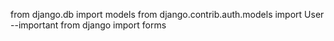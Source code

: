 from django.db import models
from django.contrib.auth.models import User  --important
from django import forms
